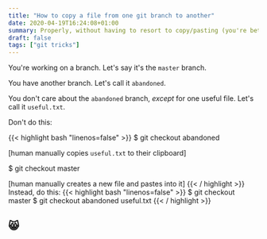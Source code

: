 ```yaml
---
title: "How to copy a file from one git branch to another"
date: 2020-04-19T16:24:08+01:00
summary: Properly, without having to resort to copy/pasting (you're better than that).
draft: false
tags: ["git tricks"]
---
```


You're working on a branch. Let's say it's the `master` branch.

You have another branch. Let's call it `abandoned`.

You don't care about the `abandoned` branch, _except_ for one useful file. Let's call it `useful.txt`.

Don't do this:

{{< highlight bash "linenos=false" >}}
$ git checkout abandoned

[human manually copies `useful.txt` to their clipboard]

$ git checkout master

[human manually creates a new file and pastes into it]
{{< / highlight >}}
Instead, do this:
{{< highlight bash "linenos=false" >}}
$ git checkout master
$ git checkout abandoned useful.txt
{{< / highlight >}}
## 😸
